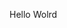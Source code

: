 Hello Wolrd




































































































































































































































































































































































































































































































































































































































































































































































































































































































































































































































































































































































































































































































































































































































































































































































































































































































































































































































































































































































































































































































































































































































































































































































































































































































































































































































































































































































































































































































































































